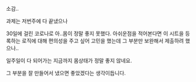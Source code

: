 소감..

과제는 저번주에 다 끝냈으나

30일에 걸린 코로나로 아..몸이 정말 좋지 못했다.
아쉬운점을 적어본다면 이 시트을 등록하는 로직에 대해 편의성을 주고 싶어 고민을 했는데
그 부분만 보완해서 제출하려 했으나..

일주일이 다 되어가는 지금까지 몸상태가 정말 좋지 않네요.


그 부분을 잘 만들어서 냈으면 좋았겠다는 생각이듭니다. 
